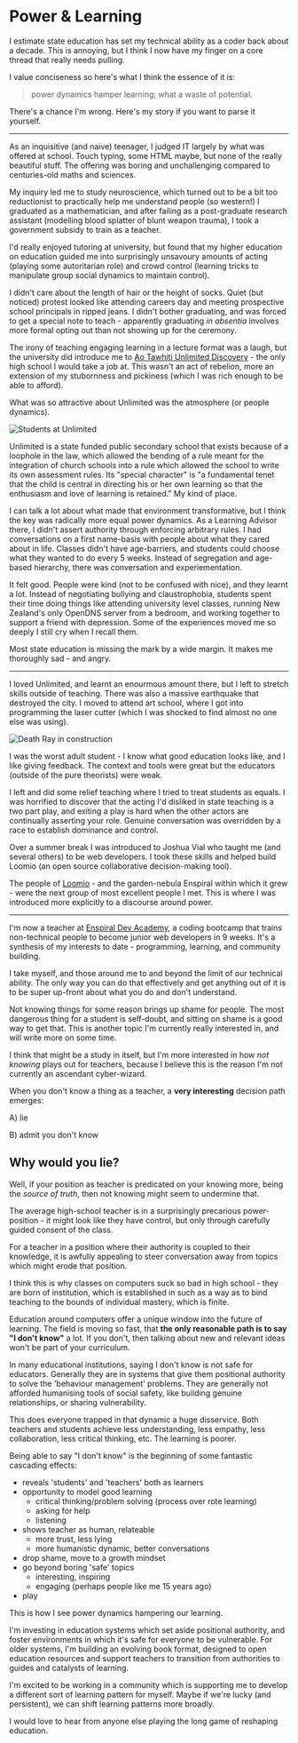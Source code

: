 # Power & Learning

I estimate state education has set my technical ability as a coder back about a decade.
This is annoying, but I think I now have my finger on a core thread that really needs pulling.

I value conciseness so here's what I think the essence of it is: 
> power dynamics hamper learning; what a waste of potential.

There's a chance I'm wrong. Here's my story if you want to parse it yourself.

---

As an inquisitive (and naive) teenager, I judged IT largely by what was offered at school.
Touch typing, some HTML maybe, but none of the really beautiful stuff.
The offering was boring and unchallenging compared to centuries-old maths and sciences. 

My inquiry led me to study neuroscience, which turned out to be a bit too reductionist to practically help me understand people (so western!)
I graduated as a mathematician, and after failing as a post-graduate research assistant (modelling blood splatter of blunt weapon trauma), I took a government subsidy to train as a teacher. 

I'd really enjoyed tutoring at university, but found that my higher education on education guided me into surprisingly unsavoury amounts of acting (playing some autoritarian role) and crowd control (learning tricks to manipulate group social dynamics to maintain control).

I didn't care about the length of hair or the height of socks.
Quiet (but noticed) protest looked like attending careers day and meeting prospective school principals in ripped jeans.
I didn't bother graduating, and was forced to get a special note to teach - apparently graduating _in absentia_ involves more formal opting out than not showing up for the ceremony.

The irony of teaching engaging learning in a lecture format was a laugh, but the university did introduce me to [Ao Tawhiti Unlimited Discovery](http://aotawhiti.school.nz/) - the only high school I would take a job at.
This wasn't an act of rebelion, more an extension of my stubornness and pickiness (which I was rich enough to be able to afford).

What was so attractive about Unlimited was the atmosphere (or people dynamics).

![Students at Unlimited](images/upt_learning.jpg "Students learning at Unlimited")


Unlimited is a state funded public secondary school that exists because of a loophole in the law, which allowed the bending of a rule meant for the integration of church schools into a rule which allowed the school to write its own assessment rules.
Its "special character" is "a fundamental tenet that the child is central in directing his or her own learning so that the enthusiasm and love of learning is retained."
My kind of place.

I can talk a lot about what made that environment transformative, but I think the key was radically more equal power dynamics.
As a Learning Advisor there, I didn't assert authority through enforcing arbitrary rules.
I had conversations on a first name-basis with people about what they cared about in life.
Classes didn't have age-barriers, and students could choose what they wanted to do every 5 weeks.
Instead of segregation and age-based hierarchy, there was conversation and experiementation.

It felt good.
People were kind (not to be confused with nice), and they learnt a lot.
Instead of negotiating bullying and claustrophobia, students spent their time doing things like attending university level classes, running New Zealand's only OpenDNS server from a bedroom, and working together to support a friend with depression.
Some of the experiences moved me so deeply I still cry when I recall them.

Most state education is missing the mark by a wide margin. It makes me thoroughly sad - and angry.

---

I loved Unlimited, and learnt an enourmous amount there, but I left to stretch skills outside of teaching.
There was also a massive earthquake that destroyed the city.
I moved to attend art school, where I got into programming the laser cutter (which I was shocked to find almost no one else was using). 

![Death Ray in construction](images/laser_death_ray_2.jpg "Death Ray (solar collector) in construction")

I was the worst adult student - I know what good education looks like, and I like giving feedback.
The context and tools were great but the educators (outside of the pure theorists) were weak.

I left and did some relief teaching where I tried to treat students as equals.
I was horrified to discover that the acting I'd disliked in state teaching is a two part play, and exiting a play is hard when the other actors are continually asserting your role.
Genuine conversation was overridden by a race to establish dominance and control.

Over a summer break I was introduced to Joshua Vial who taught me (and several others) to be web developers.
I took these skills and helped build Loomio (an open source collaborative decision-making tool).

The people of [Loomio](http://www.loomio.org)  - and the garden-nebula Enspiral within which it grew - were the next group of most excellent people I met.
This is where I was introduced more explicitly to a discourse around power.

---

I'm now a teacher at [Enspiral Dev Academy](http://www.devacademy.co.nz), a coding bootcamp that trains non-technical people to become junior web developers in 9 weeks.
It's a synthesis of my interests to date - programming, learning, and community building.

I take myself, and those around me to and beyond the limit of our technical ability.
The only way you can do that effectively and get anything out of it is to be super up-front about what you do and don't understand.

Not knowing things for some reason brings up shame for people.
The most dangerous thing for a student is self-doubt, and sitting on shame is a good way to get that.
This is another topic I'm currently really interested in, and will write more on some time.

I think that might be a study in itself, but I'm more interested in how _not knowing_ plays out for teachers, because I believe this is the reason I'm not currently an ascendant cyber-wizard.

When you don't know a thing as a teacher, a **very interesting** decision path emerges: 

A) lie

B) admit you don't know


## Why would you lie?

Well, if your position as teacher is predicated on your knowing more, being the _source of truth_, then not knowing might seem to undermine that.

The average high-school teacher is in a surprisingly precarious power-position - it might look like they have control, but only through carefully guided consent of the class.

For a teacher in a position where their authority is coupled to their knowledge, it is awfully appealing to steer conversation away from topics which might erode that position.

I think this is why classes on computers suck so bad in high school - they are born of institution, which is established in such as a way as to bind teaching to the bounds of individual mastery, which is finite.

Education around computers offer a unique window into the future of learning. The field is moving so fast, that **the only reasonable path is to say "I don't know"** a lot.
If you don't, then talking about new and relevant ideas won't be part of your curriculum.

In many educational institutions, saying I don't know is not safe for educators.
Generally they are in systems that give them positional authority to solve the 'behaviour management' problems.
They are generally not afforded humanising tools of social safety, like building genuine relationships, or sharing vulnerability.

This does everyone trapped in that dynamic a huge disservice.
Both teachers and students achieve less understanding, less empathy, less collaboration, less critical thinking, etc.
The learning is poorer.

Being able to say "I don't know" is the beginning of some fantastic cascading effects:
- reveals 'students' and 'teachers' both as learners
- opportunity to model good learning
  - critical thinking/problem solving (process over rote learning)
  - asking for help
  - listening
- shows teacher as human, relateable
  - more trust, less lying
  - more humanistic dynamic, better conversations
- drop shame, move to a growth mindset
- go beyond boring 'safe' topics
  - interesting, inspiring
  - engaging (perhaps people like me 15 years ago)
- play


This is how I see power dynamics hampering our learning.

I'm investing in education systems which set aside positional authority, and foster environments in which it's safe for everyone to be vulnerable.
For older systems, I'm building an evolving book format, designed to open education resources and support teachers to transition from authorities to guides and catalysts of learning.

I'm excited to be working in a community which is supporting me to develop a different sort of learning pattern for myself.
Maybe if we're lucky (and persistent), we can shift learning patterns more broadly.

I would love to hear from anyone else playing the long game of reshaping education.

